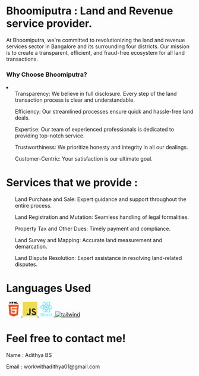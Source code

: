 # Bhoomiputra : Land and Revenue service provider.
<p>At Bhoomiputra, we're committed to revolutionizing the land and revenue services sector in Bangalore and its surrounding four districts. Our mission is to create a transparent, efficient, and fraud-free ecosystem for all land transactions.
</p>
<h3>Why Choose Bhoomiputra?
</h3>
<li>
  <ul> Transparency: We believe in full disclosure. Every step of the land transaction process is clear and understandable.
</ul>
  <ul>Efficiency: Our streamlined processes ensure quick and hassle-free land deals.
</ul>
  <ul>Expertise: Our team of experienced professionals is dedicated to providing top-notch service.
</ul>
  <ul>Trustworthiness: We prioritize honesty and integrity in all our dealings.
</ul>
  <ul>Customer-Centric: Your satisfaction is our ultimate goal.

</ul>

<h1>Services that we provide :</h1>
  <ul>Land Purchase and Sale: Expert guidance and support throughout the entire process.
</ul>
  <ul>Land Registration and Mutation: Seamless handling of legal formalities.
</ul>
  <ul>Property Tax and Other Dues: Timely payment and compliance.
</ul>
  <ul>Land Survey and Mapping: Accurate land measurement and demarcation.
</ul>
  <ul>Land Dispute Resolution: Expert assistance in resolving land-related disputes.
</ul>
    
</li>

<h1 align="left">Languages Used</h1>
<p align="left"> <a href="https://www.w3.org/html/" target="_blank" rel="noreferrer"> <img src="https://raw.githubusercontent.com/devicons/devicon/master/icons/html5/html5-original-wordmark.svg" alt="html5" width="40" height="40"/> </a> <a href="https://developer.mozilla.org/en-US/docs/Web/JavaScript" target="_blank" rel="noreferrer"> <img src="https://raw.githubusercontent.com/devicons/devicon/master/icons/javascript/javascript-original.svg" alt="javascript" width="40" height="40"/> </a> <a href="https://reactjs.org/" target="_blank" rel="noreferrer"> <img src="https://raw.githubusercontent.com/devicons/devicon/master/icons/react/react-original-wordmark.svg" alt="react" width="40" height="40"/> </a> <a href="https://tailwindcss.com/" target="_blank" rel="noreferrer"> <img src="https://www.vectorlogo.zone/logos/tailwindcss/tailwindcss-icon.svg" alt="tailwind" width="40" height="40"/> </a> </p>

<h1>Feel free to contact me!</h1>
<p>Name : Adithya BS</p>
<p>Email : workwithadithya01@gmail.com</p>

